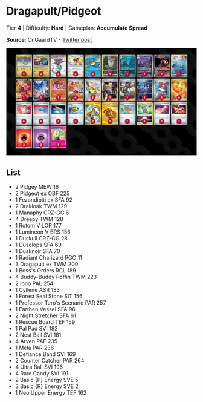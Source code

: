 # Dragapult/Pidgeot

Tier **4** | Difficulty: **Hard** | Gameplan: **Accumulate Spread**

**Source**: OnGaardTV - [Twitter post](https://x.com/OnGaardTV/status/1820136432343921147)

![decklist](../../!Images/Standard/12BRS-SFA/Dragapult-Pidgeot.png)

## List
* 2 Pidgey MEW 16
* 2 Pidgeot ex OBF 225
* 1 Fezandipiti ex SFA 92
* 2 Drakloak TWM 129
* 1 Manaphy CRZ-GG 6
* 4 Dreepy TWM 128
* 1 Rotom V LOR 177
* 1 Lumineon V BRS 156
* 1 Duskull CRZ-GG 28
* 1 Dusclops SFA 69
* 1 Dusknoir SFA 70
* 1 Radiant Charizard PGO 11
* 3 Dragapult ex TWM 200
* 1 Boss's Orders RCL 189
* 4 Buddy-Buddy Poffin TWM 223
* 2 Iono PAL 254
* 1 Cyllene ASR 183
* 1 Forest Seal Stone SIT 156
* 1 Professor Turo's Scenario PAR 257
* 1 Earthen Vessel SFA 96
* 2 Night Stretcher SFA 61
* 1 Rescue Board TEF 159
* 1 Pal Pad SVI 182
* 2 Nest Ball SVI 181
* 4 Arven PAF 235
* 1 Mela PAR 236
* 1 Defiance Band SVI 169
* 2 Counter Catcher PAR 264
* 4 Ultra Ball SVI 196
* 4 Rare Candy SVI 191
* 2 Basic {P} Energy SVE 5
* 3 Basic {R} Energy SVE 2
* 1 Neo Upper Energy TEF 162
